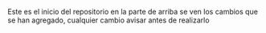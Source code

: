 Este es el inicio del repositorio en la parte de arriba se ven los cambios que se han agregado, cualquier cambio avisar antes de realizarlo
